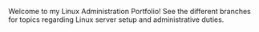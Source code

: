 Welcome to my Linux Administration Portfolio!  See the different branches for topics regarding Linux server setup and administrative duties.  
